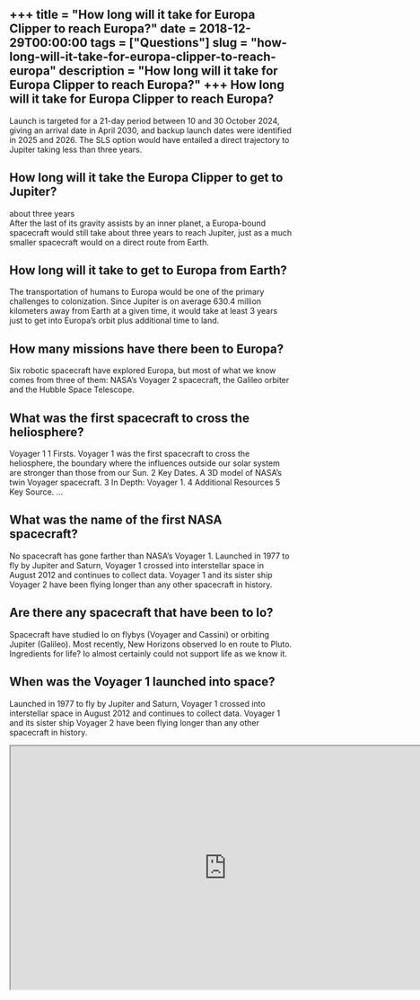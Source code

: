 +++
title = "How long will it take for Europa Clipper to reach Europa?"
date = 2018-12-29T00:00:00
tags = ["Questions"]
slug = "how-long-will-it-take-for-europa-clipper-to-reach-europa"
description = "How long will it take for Europa Clipper to reach Europa?"
+++
How long will it take for Europa Clipper to reach Europa?
---------------------------------------------------------

Launch is targeted for a 21-day period between 10 and 30 October 2024, giving an arrival date in April 2030, and backup launch dates were identified in 2025 and 2026. The SLS option would have entailed a direct trajectory to Jupiter taking less than three years.

How long will it take the Europa Clipper to get to Jupiter?
-----------------------------------------------------------

about three years  
After the last of its gravity assists by an inner planet, a Europa-bound spacecraft would still take about three years to reach Jupiter, just as a much smaller spacecraft would on a direct route from Earth.

How long will it take to get to Europa from Earth?
--------------------------------------------------

The transportation of humans to Europa would be one of the primary challenges to colonization. Since Jupiter is on average 630.4 million kilometers away from Earth at a given time, it would take at least 3 years just to get into Europa’s orbit plus additional time to land.

How many missions have there been to Europa?
--------------------------------------------

Six robotic spacecraft have explored Europa, but most of what we know comes from three of them: NASA’s Voyager 2 spacecraft, the Galileo orbiter and the Hubble Space Telescope.

What was the first spacecraft to cross the heliosphere?
-------------------------------------------------------

Voyager 1 1 Firsts. Voyager 1 was the first spacecraft to cross the heliosphere, the boundary where the influences outside our solar system are stronger than those from our Sun. 2 Key Dates. A 3D model of NASA’s twin Voyager spacecraft. 3 In Depth: Voyager 1. 4 Additional Resources 5 Key Source. …

What was the name of the first NASA spacecraft?
-----------------------------------------------

No spacecraft has gone farther than NASA’s Voyager 1. Launched in 1977 to fly by Jupiter and Saturn, Voyager 1 crossed into interstellar space in August 2012 and continues to collect data. Voyager 1 and its sister ship Voyager 2 have been flying longer than any other spacecraft in history.

Are there any spacecraft that have been to Io?
----------------------------------------------

Spacecraft have studied Io on flybys (Voyager and Cassini) or orbiting Jupiter (Galileo). Most recently, New Horizons observed Io en route to Pluto. Ingredients for life? Io almost certainly could not support life as we know it.

When was the Voyager 1 launched into space?
-------------------------------------------

Launched in 1977 to fly by Jupiter and Saturn, Voyager 1 crossed into interstellar space in August 2012 and continues to collect data. Voyager 1 and its sister ship Voyager 2 have been flying longer than any other spacecraft in history.

<iframe allow="accelerometer; autoplay; clipboard-write; encrypted-media; gyroscope; picture-in-picture" allowfullscreen="" class="__youtube_prefs__  epyt-is-override  no-lazyload" data-no-lazy="1" data-origheight="433" data-origwidth="770" data-skipgform_ajax_framebjll="" height="433" id="_ytid_29755" loading="lazy" src="https://www.youtube.com/embed/YsiA35gqHZ8?enablejsapi=1&autoplay=0&cc_load_policy=0&cc_lang_pref=&iv_load_policy=1&loop=0&modestbranding=0&rel=1&fs=1&playsinline=0&autohide=2&theme=dark&color=red&controls=1&" title="YouTube player" width="770"></iframe>